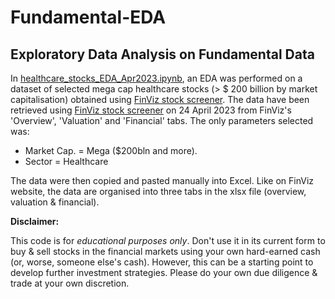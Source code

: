 # Fundamental-EDA
## Exploratory Data Analysis on Fundamental Data

In [healthcare_stocks_EDA_Apr2023.ipynb](https://github.com/R-Budhidarmo/Fundamental-EDA/blob/main/healthcare_stocks_EDA_Apr2023.ipynb), an EDA was performed on a dataset of selected mega cap healthcare stocks (> $ 200 billion by market capitalisation) obtained using [FinViz stock screener](https://finviz.com/screener.ashx).
The data have been retrieved using [FinViz stock screener](https://finviz.com/screener.ashx) on 24 April 2023 from FinViz's 'Overview', 'Valuation' and 'Financial' tabs. The only parameters selected was:
- Market Cap. = Mega ($200bln and more).
- Sector = Healthcare

The data were then copied and pasted manually into Excel. Like on FinViz website, the data are organised into three tabs in the xlsx file (overview, valuation & financial).

**Disclaimer:**

This code is for *educational purposes only*. Don't use it in its current form to buy & sell stocks in the financial markets using your own hard-earned cash (or, worse, someone else's cash). However, this can be a starting point to develop further investment strategies. Please do your own due diligence & trade at your own discretion.
